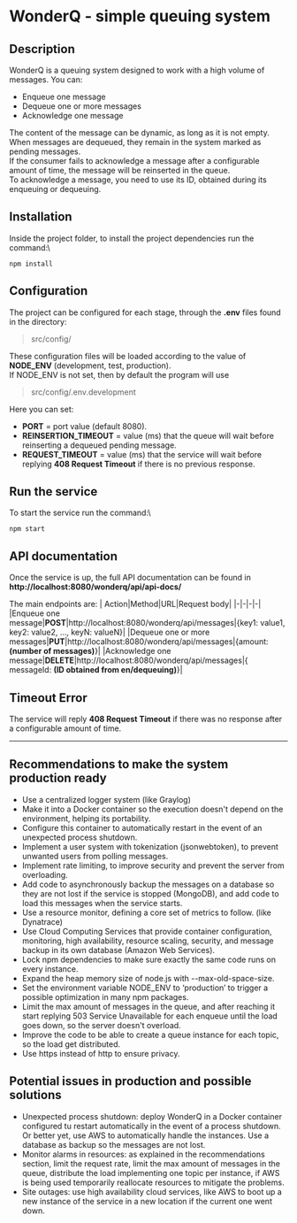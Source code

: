 # WonderQ - simple queuing system

## Description
WonderQ is a queuing system designed to work with a high volume of messages. You can:
- Enqueue one message
- Dequeue one or more messages
- Acknowledge one message

The content of the message can be dynamic, as long as it is not empty.\
When messages are dequeued, they remain in the system marked as pending messages.\
If the consumer fails to acknowledge a message after a configurable amount of time, the message will be reinserted in the queue.\
To acknowledge a message, you need to use its ID, obtained during its enqueuing or dequeuing.

## Installation
Inside the project folder, to install the project dependencies run the command:\
~~~
npm install
~~~

## Configuration
The project can be configured for each stage, through the **.env** files found in the directory: 
> src/config/

These configuration files will be loaded according to the value of **NODE_ENV** (development, test, production).\
If NODE_ENV is not set, then by default the program will use
> src/config/.env.development

Here you can set:
- **PORT** = port value (default 8080).
- **REINSERTION_TIMEOUT** = value (ms) that the queue will wait before reinserting a dequeued pending message.
- **REQUEST_TIMEOUT** = value (ms) that the service will wait before replying **408 Request Timeout** if there is no previous response.

## Run the service
To start the service run the command:\
~~~
npm start
~~~

## API documentation
Once the service is up, the full API documentation can be found in\
**http://localhost:8080/wonderq/api/api-docs/**

The main endpoints are:
| Action|Method|URL|Request body|
|-|-|-|-|
|Enqueue one message|**POST**|http://localhost:8080/wonderq/api/messages|{key1: value1, key2: value2, ..., keyN: valueN}|
|Dequeue one or more messages|**PUT**|http://localhost:8080/wonderq/api/messages|{amount: **(number of messages)**}|
|Acknowledge one message|**DELETE**|http://localhost:8080/wonderq/api/messages|{ messageId: **(ID obtained from en/dequeuing)**}|

## Timeout Error
The service will reply **408 Request Timeout** if there was no response after a configurable amount of time.


---

## Recommendations to make the system production ready
- Use a centralized logger system (like Graylog)
- Make it into a Docker container so the execution doesn't depend on the environment, helping its portability.
- Configure this container to automatically restart in the event of an unexpected process shutdown.
- Implement a user system with tokenization (jsonwebtoken), to prevent unwanted users from polling messages.
- Implement rate limiting, to improve security and prevent the server from overloading.
- Add code to asynchronously backup the messages on a database so they are not lost if the service is stopped (MongoDB), and add code to load this messages when the service starts.
- Use a resource monitor, defining a core set of metrics to follow. (like Dynatrace)
- Use Cloud Computing Services that provide container configuration, monitoring, high availability, resource scaling, security, and message backup in its own database (Amazon Web Services).
- Lock npm dependencies to make sure exactly the same code runs on every instance.
- Expand the heap memory size of node.js with --max-old-space-size.
- Set the environment variable NODE_ENV to ‘production’ to trigger a possible optimization in many npm packages.
- Limit the max amount of messages in the queue, and after reaching it start replying 503 Service Unavailable for each enqueue until the load goes down, so the server doesn't overload.
- Improve the code to be able to create a queue instance for each topic, so the load get distributed.
- Use https instead of http to ensure privacy.

## Potential issues in production and possible solutions
- Unexpected process shutdown: deploy WonderQ in a Docker container configured tu restart automatically in the event of a process shutdown. Or better yet, use AWS to automatically handle the instances. Use a database as backup so the messages are not lost.
- Monitor alarms in resources: as explained in the recommendations section, limit the request rate, limit the max amount of messages in the queue, distribute the load implementing one topic per instance, if AWS is being used temporarily reallocate resources to mitigate the problems.
- Site outages: use high availability cloud services, like AWS to boot up a new instance of the service in a new location if the current one went down.
